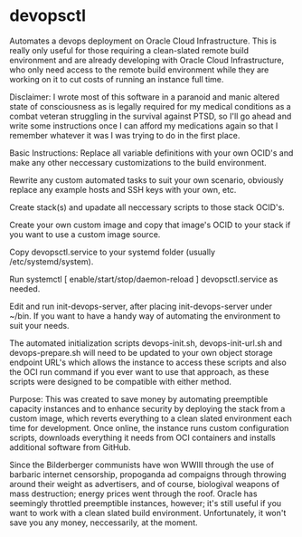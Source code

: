 # devopsctl
Automates a devops deployment on Oracle Cloud Infrastructure. This is really only useful for those requiring a clean-slated remote build environment and are already developing with Oracle Cloud Infrastructure, who only need access to the remote build environment while they are working on it to cut costs of running an instance full time.

Disclaimer:
  I wrote most of this software in a paranoid and manic altered state of consciousness as is legally required for my medical conditions as a combat veteran struggling in the survival against PTSD, so I'll go ahead and write some instructions once I can afford my medications again so that I remember whatever it was I was trying to do in the first place.

Basic Instructions:
  Replace all variable definitions with your own OCID's and make any other neccessary customizations to the build environment.

  Rewrite any custom automated tasks to suit your own scenario, obviously replace any example hosts and SSH keys with your own, etc.
  
  Create stack(s) and upadate all neccessary scripts to those stack OCID's.
  
  Create your own custom image and copy that image's OCID to your stack if you want to use a custom image source.
  
  Copy devopsctl.service to your systemd folder (usually /etc/systemd/system).
  
  Run systemctl [ enable/start/stop/daemon-reload ] devopsctl.service as needed.
  
  Edit and run init-devops-server, after placing init-devops-server under ~/bin. If you want to have a handy way of automating the environment to suit your needs.
  
  The automated initialization scripts devops-init.sh, devops-init-url.sh and devops-prepare.sh will need to be updated to your own object storage endpoint URL's which allows the instance to access these scripts and also the OCI run command if you ever want to use that approach, as these scripts were designed to be compatible with either method. 

Purpose:
  This was created to save money by automating preemptible capacity instances and to enhance security by deploying the stack from a custom image, which reverts everything to a clean slated environment each time for development. Once online, the instance runs custom configuration scripts, downloads everything it needs from OCI containers and installs additional software from GitHub.

  Since the Bilderberger communists have won WWIII through the use of barbaric internet censorship, propoganda ad compaigns through throwing around their weight as advertisers, and of course, biologival weapons of mass destruction; energy prices went through the roof. Oracle has seemingly throttled preemptible instances, however; it's still useful if you want to work with a clean slated build environment. Unfortunately, it won't save you any money, neccessarily, at the moment.
